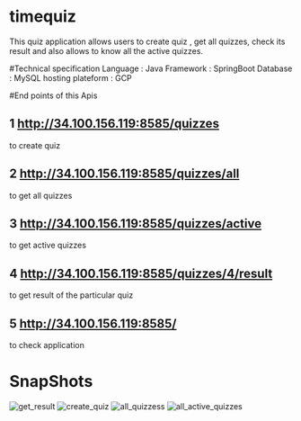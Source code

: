 # timequiz
This quiz application allows users to create quiz , get all quizzes, check its result and also allows to know all the active quizzes.

#Technical specification
Language : Java
Framework : SpringBoot
Database : MySQL
hosting plateform : GCP


#End points of this Apis
## 1 http://34.100.156.119:8585/quizzes
to create quiz

## 2 http://34.100.156.119:8585/quizzes/all
to get all quizzes

## 3 http://34.100.156.119:8585/quizzes/active
to get active quizzes

## 4 http://34.100.156.119:8585/quizzes/4/result
to get result of the particular quiz
## 5 http://34.100.156.119:8585/
to check application

# SnapShots
![get_result](https://github.com/manish8285/timequiz/assets/113131864/6f0a99de-92a7-48fe-b465-c140729af549)
![create_quiz](https://github.com/manish8285/timequiz/assets/113131864/0c0bd4ac-365b-486c-9653-3143c52feb35)
![all_quizzess](https://github.com/manish8285/timequiz/assets/113131864/fe061d14-576b-4eef-b215-4edaee40a53e)
![all_active_quizzes](https://github.com/manish8285/timequiz/assets/113131864/ed4e19f1-c4ca-4cb7-95ed-7748ec03a5d4)
